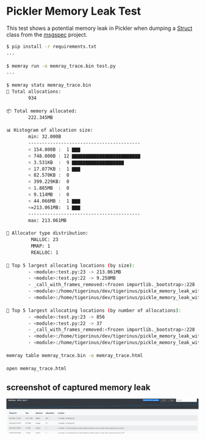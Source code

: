 # Pickler Memory Leak Test

This test shows a potential memory leak in Pickler when dumping a [Struct](https://jcristharif.com/msgspec/structs.html) class from the [msgspec](https://jcristharif.com/msgspec/) project.

```bash
$ pip install -r requirements.txt
...

$ memray run -o memray_trace.bin test.py 
...

$ memray stats memray_trace.bin 
📏 Total allocations:
        934

📦 Total memory allocated:
        222.345MB

📊 Histogram of allocation size:
        min: 32.000B
        -----------------------------------------
        < 154.000B :  1 ▇▇▇
        < 748.000B : 12 ▇▇▇▇▇▇▇▇▇▇▇▇▇▇▇▇▇▇▇▇▇▇▇▇▇
        < 3.531KB  :  9 ▇▇▇▇▇▇▇▇▇▇▇▇▇▇▇▇▇▇▇
        < 17.077KB :  1 ▇▇▇
        < 82.570KB :  0 
        < 399.229KB:  0 
        < 1.885MB  :  0 
        < 9.114MB  :  0 
        < 44.066MB :  1 ▇▇▇
        <=213.061MB:  1 ▇▇▇
        -----------------------------------------
        max: 213.061MB

📂 Allocator type distribution:
         MALLOC: 23
         MMAP: 1
         REALLOC: 1

🥇 Top 5 largest allocating locations (by size):
        - <module>:test.py:23 -> 213.061MB
        - <module>:test.py:22 -> 9.250MB
        - _call_with_frames_removed:<frozen importlib._bootstrap>:228 -> 16.221KB
        - <module>:/home/tigerinus/dev/tigerinus/pickle_memory_leak_with_msgspec/structs.py:32 -> 1.906KB
        - <module>:/home/tigerinus/dev/tigerinus/pickle_memory_leak_with_msgspec/structs.py:18 -> 1.867KB

🥇 Top 5 largest allocating locations (by number of allocations):
        - <module>:test.py:23 -> 856
        - <module>:test.py:22 -> 37
        - _call_with_frames_removed:<frozen importlib._bootstrap>:228 -> 15
        - <module>:/home/tigerinus/dev/tigerinus/pickle_memory_leak_with_msgspec/structs.py:32 -> 2
        - <module>:/home/tigerinus/dev/tigerinus/pickle_memory_leak_with_msgspec/structs.py:18 -> 2

memray table memray_trace.bin -o memray_trace.html

open memray_trace.html
```

## screenshot of captured memory leak

![result](memray_trace.png)
